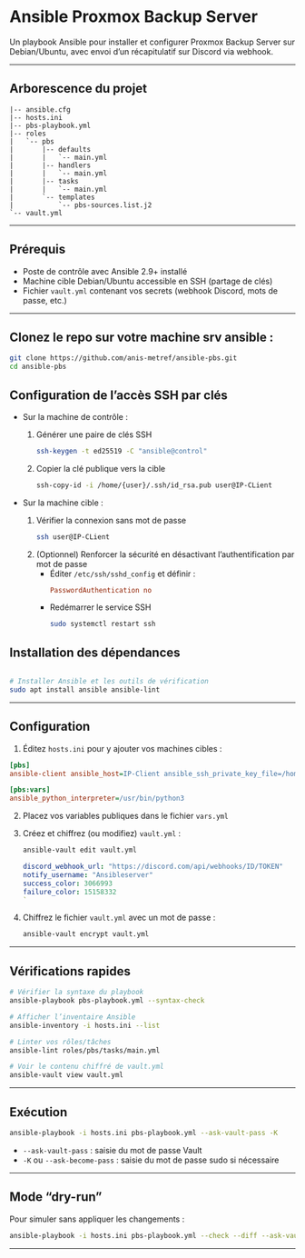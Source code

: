 # Ansible Proxmox Backup Server

Un playbook Ansible pour installer et configurer Proxmox Backup Server sur Debian/Ubuntu, avec envoi d’un récapitulatif sur Discord via webhook.

---

## Arborescence du projet

```
|-- ansible.cfg
|-- hosts.ini
|-- pbs-playbook.yml
|-- roles
|   `-- pbs
|       |-- defaults
|       |   `-- main.yml
|       |-- handlers
|       |   `-- main.yml
|       |-- tasks
|       |   `-- main.yml
|       `-- templates
|           `-- pbs-sources.list.j2
`-- vault.yml
```

---

## Prérequis

- Poste de contrôle avec Ansible 2.9+ installé  
- Machine cible Debian/Ubuntu accessible en SSH (partage de clés)  
- Fichier `vault.yml` contenant vos secrets (webhook Discord, mots de passe, etc.)  

---

## Clonez le repo sur votre machine srv ansible :  
   ```bash
   git clone https://github.com/anis-metref/ansible-pbs.git
   cd ansible-pbs
   ```

## Configuration de l’accès SSH par clés

- Sur la machine de contrôle :
  1. Générer une paire de clés SSH   
     ```bash
     ssh-keygen -t ed25519 -C "ansible@control"
     ```
  2. Copier la clé publique vers la cible   
     ```bash
     ssh-copy-id -i /home/{user}/.ssh/id_rsa.pub user@IP-CLient
     ```

- Sur la machine cible :
  1. Vérifier la connexion sans mot de passe   
     ```bash
     ssh user@IP-CLient
     ```
  2. (Optionnel) Renforcer la sécurité en désactivant l’authentification par mot de passe   
     - Éditer `/etc/ssh/sshd_config` et définir :
       ```ini
       PasswordAuthentication no
       ```
     - Redémarrer le service SSH   
       ```bash
       sudo systemctl restart ssh
       ```

## Installation des dépendances

```bash

# Installer Ansible et les outils de vérification
sudo apt install ansible ansible-lint
```

---

## Configuration

1. Éditez `hosts.ini` pour y ajouter vos machines cibles :

```ini
[pbs]
ansible-client ansible_host=IP-Client ansible_ssh_private_key_file=/home/{user}/.ssh/id_rsa    # indiquez la clé ssh privée

[pbs:vars]
ansible_python_interpreter=/usr/bin/python3
```

2. Placez vos variables publiques dans le fichier `vars.yml` 

3. Créez et chiffrez (ou modifiez) `vault.yml` :

   ```bash
   ansible-vault edit vault.yml
   ```

   ```yaml
   discord_webhook_url: "https://discord.com/api/webhooks/ID/TOKEN"    # vous mettez votre url webhook discord
   notify_username: "Ansibleserver"
   success_color: 3066993
   failure_color: 15158332
   `
3. Chiffrez le fichier `vault.yml` avec un mot de passe  :

   ```bash
   ansible-vault encrypt vault.yml
   `````

---

## Vérifications rapides

```bash
# Vérifier la syntaxe du playbook
ansible-playbook pbs-playbook.yml --syntax-check

# Afficher l’inventaire Ansible
ansible-inventory -i hosts.ini --list

# Linter vos rôles/tâches
ansible-lint roles/pbs/tasks/main.yml

# Voir le contenu chiffré de vault.yml
ansible-vault view vault.yml
```

---

## Exécution

```bash
ansible-playbook -i hosts.ini pbs-playbook.yml --ask-vault-pass -K
```

- `--ask-vault-pass` : saisie du mot de passe Vault  
- `-K` ou `--ask-become-pass` : saisie du mot de passe sudo si nécessaire  

---

## Mode “dry-run”

Pour simuler sans appliquer les changements :

```bash
ansible-playbook -i hosts.ini pbs-playbook.yml --check --diff --ask-vault-pass
```
---
